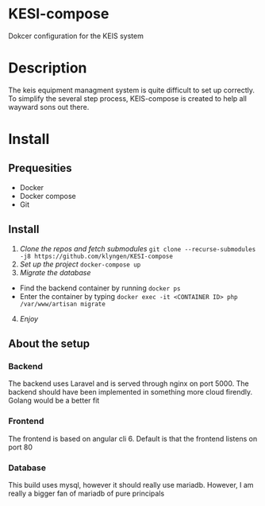 # KESI-compose
Dokcer configuration for the KEIS system

# Description
The keis equipment managment system is quite difficult to set up correctly. To simplify the several step process, KEIS-compose is created
to help all wayward sons out there.

# Install

## Prequesities
 * Docker
 * Docker compose
 * Git

## Install
1. *Clone the repos and fetch submodules*
`git clone --recurse-submodules -j8 https://github.com/klyngen/KESI-compose`
2. *Set up the project*
`docker-compose up`
3. *Migrate the database*
 - Find the backend container by running `docker ps`
 - Enter the container by typing `docker exec -it <CONTAINER ID> php /var/www/artisan migrate`
4. *Enjoy*


## About the setup

### Backend
The backend uses Laravel and is served through nginx on port 5000. The backend should have been implemented in something more cloud firendly. Golang would be a better fit

### Frontend
The frontend is based on angular cli 6. Default is that the frontend listens on port 80

### Database
This build uses mysql, however it should really use mariadb. However, I am really a bigger fan of mariadb of pure principals
